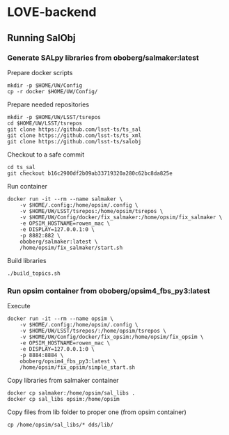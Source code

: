 # LOVE-backend
## Running SalObj

### Generate SALpy libraries from oboberg/salmaker:latest
Prepare docker scripts
```
mkdir -p $HOME/UW/Config
cp -r docker $HOME/UW/Config/
```
Prepare needed repositories
```
mkdir -p $HOME/UW/LSST/tsrepos
cd $HOME/UW/LSST/tsrepos
git clone https://github.com/lsst-ts/ts_sal
git clone https://github.com/lsst-ts/ts_xml
git clone https://github.com/lsst-ts/salobj
```

Checkout to a safe commit
```
cd ts_sal
git checkout b16c2900df2b09ab33719320a280c62bc8da825e
```

Run container
```
docker run -it --rm --name salmaker \
    -v $HOME/.config:/home/opsim/.config \
    -v $HOME/UW/LSST/tsrepos:/home/opsim/tsrepos \
    -v $HOME/UW/Config/docker/fix_salmaker:/home/opsim/fix_salmaker \
    -e OPSIM_HOSTNAME=rowen_mac \
    -e DISPLAY=127.0.0.1:0 \
    -p 8882:882 \
    oboberg/salmaker:latest \
    /home/opsim/fix_salmaker/start.sh
```

Build libraries
```
./build_topics.sh
```

### Run opsim container from oboberg/opsim4_fbs_py3:latest
Execute
```
docker run -it --rm --name opsim \
    -v $HOME/.config:/home/opsim/.config \
    -v $HOME/UW/LSST/tsrepos/:/home/opsim/tsrepos \
    -v $HOME/UW/Config/docker/fix_opsim:/home/opsim/fix_opsim \
    -e OPSIM_HOSTNAME=rowen_mac \
    -e DISPLAY=127.0.0.1:0 \
    -p 8884:8884 \
    oboberg/opsim4_fbs_py3:latest \
    /home/opsim/fix_opsim/simple_start.sh
```
Copy libraries from salmaker container
```
docker cp salmaker:/home/opsim/sal_libs .
docker cp sal_libs opsim:/home/opsim
```
Copy files from lib folder to proper one (from opsim container)
```
cp /home/opsim/sal_libs/* dds/lib/
```
